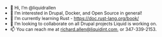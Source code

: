 - 👋 Hi, I’m @liquidrallen
- 👀 I’m interested in Drupal, Docker, and Open Source in general!
- 🌱 I’m currently learning Rust - https://doc.rust-lang.org/book/
- 💞️ I’m looking to collaborate on all Drupal projects Liquid is working on.
- 📫 You can reach me at richard.allen@liquidint.com, or 347-339-2153.


<!---
liquidrallen/liquidrallen is a ✨ special ✨ repository because its `README.md` (this file) appears on your GitHub profile.
You can click the Preview link to take a look at your changes.
--->

